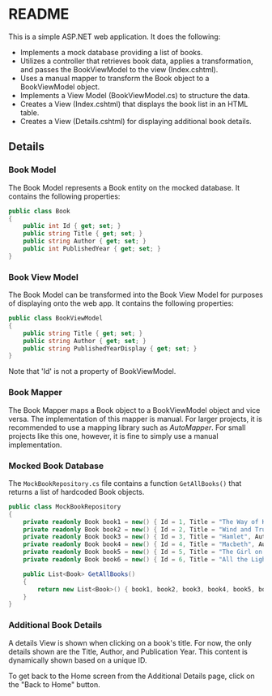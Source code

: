 # README

This is a simple ASP.NET web application. It does the following:

- Implements a mock database providing a list of books.
- Utilizes a controller that retrieves book data, applies a transformation, and passes the BookViewModel to the view (Index.cshtml).
- Uses a manual mapper to transform the Book object to a BookViewModel object.
- Implements a View Model (BookViewModel.cs) to structure the data.
- Creates a View (Index.cshtml) that displays the book list in an HTML table.
- Creates a View (Details.cshtml) for displaying additional book details.

## Details

### Book Model

The Book Model represents a Book entity on the mocked database. It contains the following properties:

```c#
public class Book
{
    public int Id { get; set; }
    public string Title { get; set; }
    public string Author { get; set; }
    public int PublishedYear { get; set; }
}
```

### Book View Model

The Book Model can be transformed into the Book View Model for purposes of displaying onto the web app. It contains the following properties:

```c#
public class BookViewModel
{
    public string Title { get; set; }
    public string Author { get; set; }
    public string PublishedYearDisplay { get; set; }
}
```

Note that 'Id' is not a property of BookViewModel.

### Book Mapper

The Book Mapper maps a Book object to a BookViewModel object and vice versa. The implementation of this mapper is manual. For larger projects, it is recommended to use a mapping library such as *AutoMapper*. For small projects like this one, however, it is fine to simply use a manual implementation.

### Mocked Book Database

The `MockBookRepository.cs` file contains a function `GetAllBooks()` that returns a list of hardcoded Book objects.

```c#
public class MockBookRepository
{
    private readonly Book book1 = new() { Id = 1, Title = "The Way of Kings", Author = "Brandon Sanderson", PublishedYear = 2010 };
    private readonly Book book2 = new() { Id = 2, Title = "Wind and Truth", Author = "Brandon Sanderson" , PublishedYear = 2024 };
    private readonly Book book3 = new() { Id = 3, Title = "Hamlet", Author = "William Shakespeare", PublishedYear = 1623 };
    private readonly Book book4 = new() { Id = 4, Title = "Macbeth", Author = "William Shakespeare", PublishedYear = 1623 };
    private readonly Book book5 = new() { Id = 5, Title = "The Girl on the Train", Author = "Paula Hawkins", PublishedYear = 2015 };
    private readonly Book book6 = new() { Id = 6, Title = "All the Light We Cannot See", Author = "Anthony Doerr", PublishedYear = 2014 };

    public List<Book> GetAllBooks()
    {
        return new List<Book>() { book1, book2, book3, book4, book5, book6 };
    }
}
```

### Additional Book Details

A details View is shown when clicking on a book's title. For now, the only details shown are the Title, Author, and Publication Year. This content is dynamically shown based on a unique ID. 

To get back to the Home screen from the Additional Details page, click on the "Back to Home" button.
